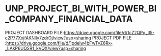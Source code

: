 # UNP_PROJECT_BI_WITH_POWER_BI_COMPANY_FINANCIAL_DATA        



PROJECT DASHBOARD FILE:https://drive.google.com/file/d/1cZ2QPq_II5-c2P77XxjfAKNlly7zdrOj/view?usp=sharing
PROJECT PDF FILE :https://drive.google.com/file/d/1pdeIw4bFwTvZ6Rx-_LAkP6UQSR1_kVQX/view?usp=sharing
